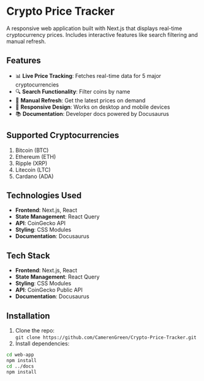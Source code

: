 # Crypto Price Tracker

A responsive web application built with Next.js that displays real-time cryptocurrency prices. Includes interactive features like search filtering and manual refresh.

## Features

- 📊 **Live Price Tracking**: Fetches real-time data for 5 major cryptocurrencies
- 🔍 **Search Functionality**: Filter coins by name
- 🔄 **Manual Refresh**: Get the latest prices on demand
- 📱 **Responsive Design**: Works on desktop and mobile devices
- 📚 **Documentation**: Developer docs powered by Docusaurus

## Supported Cryptocurrencies

1. Bitcoin (BTC)
2. Ethereum (ETH)
3. Ripple (XRP)
4. Litecoin (LTC)
5. Cardano (ADA)

## Technologies Used

- **Frontend**: Next.js, React
- **State Management**: React Query
- **API**: CoinGecko API
- **Styling**: CSS Modules
- **Documentation**: Docusaurus
## Tech Stack  
- **Frontend**: Next.js, React  
- **State Management**: React Query  
- **Styling**: CSS Modules  
- **API**: CoinGecko Public API  
- **Documentation**: Docusaurus  

##  Installation  
1. Clone the repo:  
`git clone https://github.com/CamerenGreen/Crypto-Price-Tracker.git`  
2. Install dependencies:  
```bash
cd web-app
npm install
cd ../docs
npm install
